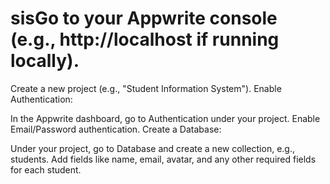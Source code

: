 # sisGo to your Appwrite console (e.g., http://localhost if running locally).
Create a new project (e.g., "Student Information System").
Enable Authentication:

In the Appwrite dashboard, go to Authentication under your project.
Enable Email/Password authentication.
Create a Database:

Under your project, go to Database and create a new collection, e.g., students.
Add fields like name, email, avatar, and any other required fields for each student.